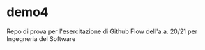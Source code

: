 # demo4
Repo di prova per l'esercitazione di Github Flow dell'a.a. 20/21 per Ingegneria del Software
